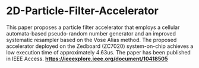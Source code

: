 # 2D-Particle-Filter-Accelerator
This paper proposes a particle filter accelerator that employs a cellular automata-based pseudo-random number generator and an improved systematic resampler based on the Vose Alias method.  The proposed accelerator deployed on the Zedboard (ZC7020) system-on-chip achieves a low execution time of approximately 4.63us.
The paper has been published in IEEE Access.
**https://ieeexplore.ieee.org/document/10418505**

